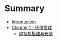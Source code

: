 # Summary

* [Introduction](README.md)
* [Chapter 1 - 环境搭建](envbuild/README.md)
  - [虚拟机搭建与安装](envbuild/vmsetup.md)

